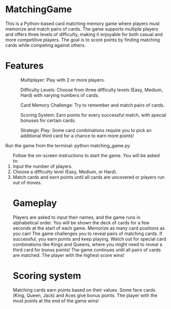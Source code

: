 # MatchingGame
This is a Python-based card matching memory game where players must memorize and match pairs of cards.
The game supports multiple players and offers three levels of difficulty, making it enjoyable for both casual and more competitive players. The goal is to score points by finding matching cards while competing against others.

# Features
<ol>
<ul>Multiplayer: Play with 2 or more players.</ul>
<ul>Difficulty Levels: Choose from three difficulty levels (Easy, Medium, Hard) with varying numbers of cards.</ul>
<ul>Card Memory Challenge: Try to remember and match pairs of cards.</ul>
<ul>Scoring System: Earn points for every successful match, with special bonuses for certain cards.</ul>
<ul>Strategic Play: Some card combinations require you to pick an additional third card for a chance to earn more points!</ul>
</ol>

Run the game from the terminal: python matching_game.py
<ol>
Follow the on-screen instructions to start the game. You will be asked to:
<li>Input the number of players.</li>
<li>Choose a difficulty level (Easy, Medium, or Hard).</li>
<li>Match cards and earn points until all cards are uncovered or players run out of moves.</li>

# Gameplay
Players are asked to input their names, and the game runs in alphabetical order.
You will be shown the deck of cards for a few seconds at the start of each game. Memorize as many card positions as you can!
The game challenges you to reveal pairs of matching cards. If successful, you earn points and keep playing.
Watch out for special card combinations like Kings and Queens, where you might need to reveal a third card for bonus points!
The game continues until all pairs of cards are matched. The player with the highest score wins!

# Scoring system
Matching cards earn points based on their values. Some face cards (King, Queen, Jack) and Aces give bonus points.
The player with the most points at the end of the game wins!

